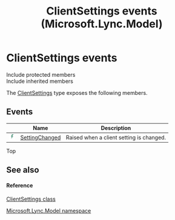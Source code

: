 ﻿---
title: ClientSettings events (Microsoft.Lync.Model)
TOCTitle: ClientSettings events
ms:assetid: Events.T:Microsoft.Lync.Model.ClientSettings_DI_3_UC_OCS14MrefLyncWPF
ms:mtpsurl: https://msdn.microsoft.com/en-us/library/microsoft.lync.model.clientsettings_di_3_uc_ocs14mreflyncwpf_events(v=office.15)
ms:contentKeyID: 48593963
ms.date: 07/28/2014
mtps_version: v=office.15
---

# ClientSettings events

Include protected members  
Include inherited members  

The [ClientSettings](clientsettings-class-microsoft-lync-model_2.md) type exposes the following members.

## Events

<table>
<thead>
<tr class="header">
<th> </th>
<th>Name</th>
<th>Description</th>
</tr>
</thead>
<tbody>
<tr class="odd">
<td><img src="images/JJ266306.pubevent(Office.15).gif" title="Public event" alt="Public event" /></td>
<td><a href="clientsettings-settingchanged-event-microsoft-lync-model_2.md">SettingChanged</a></td>
<td>Raised when a client setting is changed.</td>
</tr>
</tbody>
</table>


Top

## See also

#### Reference

[ClientSettings class](clientsettings-class-microsoft-lync-model_2.md)

[Microsoft.Lync.Model namespace](microsoft-lync-model-namespace_2.md)

